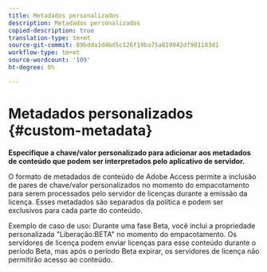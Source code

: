 ```yaml
---
title: Metadados personalizados
description: Metadados personalizados
copied-description: true
translation-type: tm+mt
source-git-commit: 89bdda1d4bd5c126f19ba75a819942df901183d1
workflow-type: tm+mt
source-wordcount: '109'
ht-degree: 0%

---
```



# Metadados personalizados {#custom-metadata}

**Especifique a chave/valor personalizado para adicionar aos metadados de conteúdo que podem ser interpretados pelo aplicativo de servidor.**

O formato de metadados de conteúdo de Adobe Access permite a inclusão de pares de chave/valor personalizados no momento do empacotamento para serem processados pelo servidor de licenças durante a emissão da licença. Esses metadados são separados da política e podem ser exclusivos para cada parte do conteúdo.

Exemplo de caso de uso: Durante uma fase Beta, você inclui a propriedade personalizada &quot;Liberação:BETA&quot; no momento do empacotamento. Os servidores de licença podem enviar licenças para esse conteúdo durante o período Beta, mas após o período Beta expirar, os servidores de licença não permitirão acesso ao conteúdo.
